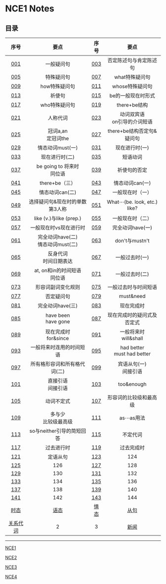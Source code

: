 # **NCE1 Notes**  
## **目录**  

|序号|要点|序号|要点|
|:-:|:-:|:-:|:-:|
| [001](https://github.com/moodHappy/HelloWorld/blob/master/NCE%20notes%20md%2FNCE%20Note1%2F001.md) | 一般疑问句 | [003](https://github.com/moodHappy/HelloWorld/blob/master/NCE%20notes%20md%2FNCE%20Note1%2F003.md) | 否定陈述句与肯定陈述句 |
| [005](https://github.com/moodHappy/HelloWorld/blob/master/NCE%20notes%20md%2FNCE%20Note1%2F005.md) | 特殊疑问句 | [007](https://github.com/moodHappy/HelloWorld/blob/master/NCE%20notes%20md%2FNCE%20Note1%2F007.md) | what特殊疑问句 |
| [009](https://github.com/moodHappy/HelloWorld/blob/master/NCE%20notes%20md%2FNCE%20Note1%2F009.md) | how特殊疑问句 | [011](https://github.com/moodHappy/HelloWorld/blob/master/NCE%20notes%20md%2FNCE%20Note1%2F011.md) | whose特殊疑问句 |
| [013](https://github.com/moodHappy/HelloWorld/blob/master/NCE%20notes%20md%2FNCE%20Note1%2F013.md) | 祈使句 | [015](https://github.com/moodHappy/HelloWorld/blob/master/NCE%20notes%20md%2FNCE%20Note1%2F015.md) | be的一般现在时形式 |
| [017](https://github.com/moodHappy/HelloWorld/blob/master/NCE%20notes%20md%2FNCE%20Note1%2F017.md) | who特殊疑问句 | [019](https://github.com/moodHappy/HelloWorld/blob/master/NCE%20notes%20md%2FNCE%20Note1%2F019.md) | there+be结构 |
| [021](https://github.com/moodHappy/HelloWorld/blob/master/NCE%20notes%20md%2FNCE%20Note1%2F021.md) | 人称代词 | [023](https://github.com/moodHappy/HelloWorld/blob/master/NCE%20notes%20md%2FNCE%20Note1%2F023.md) | 动词双宾语<br>on引导的介词短语 |
| [025](https://github.com/moodHappy/HelloWorld/blob/master/NCE%20notes%20md%2FNCE%20Note1%2F025.md) | 冠词a,an<br>定冠词the | [027](https://github.com/moodHappy/HelloWorld/blob/master/NCE%20notes%20md%2FNCE%20Note1%2F027.md) | there+be结构否定句&疑问句 |
| [029](https://github.com/moodHappy/HelloWorld/blob/master/NCE%20notes%20md%2FNCE%20Note1%2F029.md) | 情态动词must(一) | [031](https://github.com/moodHappy/HelloWorld/blob/master/NCE%20notes%20md%2FNCE%20Note1%2F031.md) | 现在进行时(一) |
| [033](https://github.com/moodHappy/HelloWorld/blob/master/NCE%20notes%20md%2FNCE%20Note1%2F033.md) | 现在进行时(二) | [035](https://github.com/moodHappy/HelloWorld/blob/master/NCE%20notes%20md%2FNCE%20Note1%2F035.md) | 短语动词 |
| [037](https://github.com/moodHappy/HelloWorld/blob/master/NCE%20notes%20md%2FNCE%20Note1%2F037.md) | be going to 将来时<br>同位语 | [039](https://github.com/moodHappy/HelloWorld/blob/master/NCE%20notes%20md%2FNCE%20Note1%2F039.md) | 祈使句的否定 |
| [041](https://github.com/moodHappy/HelloWorld/blob/master/NCE%20notes%20md%2FNCE%20Note1%2F041.md) | there+be（三） | [043](https://github.com/moodHappy/HelloWorld/blob/master/NCE%20notes%20md%2FNCE%20Note1%2F043.md) | 情态动词can(一) |
| [045](https://github.com/moodHappy/HelloWorld/blob/master/NCE%20notes%20md%2FNCE%20Note1%2F045.md) | 情态动词can(二) | [047](https://github.com/moodHappy/HelloWorld/blob/master/NCE%20notes%20md%2FNCE%20Note1%2F047.md) | 一般现在时（一） |
| [049](https://github.com/moodHappy/HelloWorld/blob/master/NCE%20notes%20md%2FNCE%20Note1%2F049.md) | 选择疑问句&现在时的单数第3人称 | [051](https://github.com/moodHappy/HelloWorld/blob/master/NCE%20notes%20md%2FNCE%20Note1%2F051.md) | What⋯(be. look, etc.) like?  |
| [053](https://github.com/moodHappy/HelloWorld/blob/master/NCE%20notes%20md%2FNCE%20Note1%2F053.md) | like (v.)与like (prep.)  | [055](https://github.com/moodHappy/HelloWorld/blob/master/NCE%20notes%20md%2FNCE%20Note1%2F055.md) | 一般现在时（二） |
| [057](https://github.com/moodHappy/HelloWorld/blob/master/NCE%20notes%20md%2FNCE%20Note1%2F057.md) | 一般现在时vs现在进行时 | [059](https://github.com/moodHappy/HelloWorld/blob/master/NCE%20notes%20md%2FNCE%20Note1%2F059.md) | 完全动词have(一) |
| [061](https://github.com/moodHappy/HelloWorld/blob/master/NCE%20notes%20md%2FNCE%20Note1%2F061.md) | 完全动词have(二)<br>情态动词must(二) | [063](https://github.com/moodHappy/HelloWorld/blob/master/NCE%20notes%20md%2FNCE%20Note1%2F063.md) | don't与mustn't |
| [065](https://github.com/moodHappy/HelloWorld/blob/master/NCE%20notes%20md%2FNCE%20Note1%2F065.md) | 反身代词<br>时间日期表达 | [067](https://github.com/moodHappy/HelloWorld/blob/master/NCE%20notes%20md%2FNCE%20Note1%2F067.md) | 一般过去时(一) |
| [069](https://github.com/moodHappy/HelloWorld/blob/master/NCE%20notes%20md%2FNCE%20Note1%2F069.md) | at, on和in的时间短语<br>同位语 | [071](https://github.com/moodHappy/HelloWorld/blob/master/NCE%20notes%20md%2FNCE%20Note1%2F071.md) | 一般过去时(二) |
| [073](https://github.com/moodHappy/HelloWorld/blob/master/NCE%20notes%20md%2FNCE%20Note1%2F073.md) | 形容词副词变化规则 | [075](https://github.com/moodHappy/HelloWorld/blob/master/NCE%20notes%20md%2FNCE%20Note1%2F075.md) | 一般过去时与时间短语 |
| [077](https://github.com/moodHappy/HelloWorld/blob/master/NCE%20notes%20md%2FNCE%20Note1%2F077.md) | 否定疑问句 | [079](https://github.com/moodHappy/HelloWorld/blob/master/NCE%20notes%20md%2FNCE%20Note1%2F079.md) | must&need  |
| [081](https://github.com/moodHappy/HelloWorld/blob/master/NCE%20notes%20md%2FNCE%20Note1%2F081.md) | 完全动词have(三) | [083](https://github.com/moodHappy/HelloWorld/blob/master/NCE%20notes%20md%2FNCE%20Note1%2F083.md) | 现在完成时 |
| [085](https://github.com/moodHappy/HelloWorld/blob/master/NCE%20notes%20md%2FNCE%20Note1%2F085.md) | have been<br>have gone | [087](https://github.com/moodHappy/HelloWorld/blob/master/NCE%20notes%20md%2FNCE%20Note1%2F087.md) | 现在完成时的疑问式及否定式 |
|  [089](https://github.com/moodHappy/HelloWorld/blob/master/NCE%20notes%20md%2FNCE%20Note1%2F089.md)  | 现在完成时<br>for&since | [091](https://github.com/moodHappy/HelloWorld/blob/master/NCE%20notes%20md%2FNCE%20Note1%2F091.md) | 一般将来时<br>will&shall |
| [093](https://github.com/moodHappy/HelloWorld/blob/master/NCE%20notes%20md%2FNCE%20Note1%2F93.md) | 一般将来时连用的时间短语 | [095](https://github.com/moodHappy/HelloWorld/blob/master/NCE%20notes%20md%2FNCE%20Note1%2F95.md) | had better<br>must had better |
| [097](https://github.com/moodHappy/HelloWorld/blob/master/NCE%20notes%20md%2FNCE%20Note1%2F97.md) | 所有格形容词和所有格代词(二) | [099](https://github.com/moodHappy/HelloWorld/blob/master/NCE%20notes%20md%2FNCE%20Note1%2F99.md) | 宾语从句(一)<br>间接引语 |
| [101](https://github.com/moodHappy/HelloWorld/blob/master/NCE%20notes%20md%2FNCE%20Note1%2F101.md) | 直接引语<br>间接引语 | [103](https://github.com/moodHappy/HelloWorld/blob/master/NCE%20notes%20md%2FNCE%20Note1%2F103.md) | too&enough |
| [105](https://github.com/moodHappy/HelloWorld/blob/master/NCE%20notes%20md%2FNCE%20Note1%2F105.md) | 动词不定式 | [107](https://github.com/moodHappy/HelloWorld/blob/master/NCE%20notes%20md%2FNCE%20Note1%2F107.md) | 形容词的比较级和最高级 |
| [109](https://github.com/moodHappy/HelloWorld/blob/master/NCE%20notes%20md%2FNCE%20Note1%2F109.md) | 多与少<br>比较级最高级 | [111](https://github.com/moodHappy/HelloWorld/blob/master/NCE%20notes%20md%2FNCE%20Note1%2F111.md) | as⋯as用法 |
| [113](https://github.com/moodHappy/HelloWorld/blob/master/NCE%20notes%20md%2FNCE%20Note1%2F113.md) | so与neither引导的简短回答 | [115](https://github.com/moodHappy/HelloWorld/blob/master/NCE%20notes%20md%2FNCE%20Note1%2F115.md) | 不定代词 |
| [117](https://github.com/moodHappy/HelloWorld/blob/master/NCE%20notes%20md%2FNCE%20Note1%2F117.md) | 过去进行时 | [119](https://github.com/moodHappy/HelloWorld/blob/master/NCE%20notes%20md%2FNCE%20Note1%2F119.md) | 过去完成时 |
| [121](https://github.com/moodHappy/HelloWorld/blob/master/NCE%20notes%20md%2FNCE%20Note1%2F121.md) | 定语从句 | [123](https://github.com/moodHappy/HelloWorld/blob/master/NCE%20notes%20md%2FNCE%20Note1%2F123.md) | 124 |
| [125](https://github.com/moodHappy/HelloWorld/blob/master/NCE%20notes%20md%2FNCE%20Note1%2F125.md) | 126 | [127](https://github.com/moodHappy/HelloWorld/blob/master/NCE%20notes%20md%2FNCE%20Note1%2F127.md) | 128 |
| [129](https://github.com/moodHappy/HelloWorld/blob/master/NCE%20notes%20md%2FNCE%20Note1%2F129.md) | 130 | [131](https://github.com/moodHappy/HelloWorld/blob/master/NCE%20notes%20md%2FNCE%20Note1%2F131.md) | 132 |
| [133](https://github.com/moodHappy/HelloWorld/blob/master/NCE%20notes%20md%2FNCE%20Note1%2F133.md) | 134 | [135](https://github.com/moodHappy/HelloWorld/blob/master/NCE%20notes%20md%2FNCE%20Note1%2F135.md) | 136 |
| [137](https://github.com/moodHappy/HelloWorld/blob/master/NCE%20notes%20md%2FNCE%20Note1%2F137.md) | 138 | [139](https://github.com/moodHappy/HelloWorld/blob/master/NCE%20notes%20md%2FNCE%20Note1%2F139.md) | 140 |
| [141](https://github.com/moodHappy/HelloWorld/blob/master/NCE%20notes%20md%2FNCE%20Note1%2F141.md) | 142 | [143](https://github.com/moodHappy/HelloWorld/blob/master/NCE%20notes%20md%2FNCE%20Note1%2F143.md) | 144 |
|  [时态](https://github.com/moodHappy/HelloWorld/blob/master/NCE%20notes%20md%2FNCE%20Note1%2F%E6%97%B6%E6%80%81.md)   |  [语态](https://github.com/moodHappy/HelloWorld/blob/master/NCE%20notes%20md%2FNCE%20Note1%2F%E8%AF%AD%E6%80%81.md)   |  [情态](https://github.com/moodHappy/HelloWorld/blob/master/NCE%20notes%20md%2FNCE%20Note1%2F%E6%83%85%E6%80%81.md)   | [从句](https://github.com/moodHappy/HelloWorld/blob/master/NCE%20notes%20md%2FNCE%20Note1%2F%E4%BB%8E%E5%8F%A5.md) |
| [关系代词](https://github.com/moodHappy/HelloWorld/blob/master/NCE%20notes%20md%2FNCE%20Note1%2F%E5%85%B3%E7%B3%BB%E4%BB%A3%E8%AF%8D.md) | 2 | 3 | [新闻](https://github.com/moodHappy/HelloWorld/blob/master/NCE%20notes%20md%2FNCE%20Note1%2F%E6%96%B0%E9%97%BB.md) |




---
[NCE1](https://github.com/moodHappy/HelloWorld/blob/master/NCE%20notes%20md%2FNCE%20Note1%2FTable%20of%20contents.md)  

[NCE2](https://github.com/moodHappy/HelloWorld/blob/master/NCE%20notes%20md%2FNCE%20Note2%2FTable%20of%20contents.md)

[NCE3](https://github.com/moodHappy/HelloWorld/blob/master/NCE%20notes%20md%2FNCE%20Note3%2FTable%20of%20contents.md)

[NCE4](https://github.com/moodHappy/HelloWorld/blob/master/NCE%20notes%20md%2FNCE%20Note4%2FTable%20of%20contents.md)
